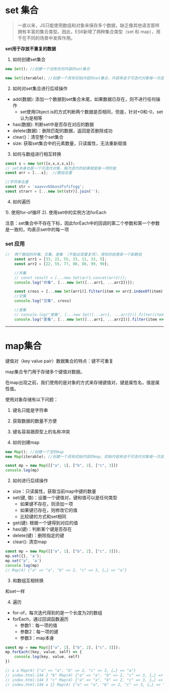 # set 集合

> 一直以来，JS只能使用数组和对象来保存多个数据，缺乏像其他语言那样拥有丰富的集合类型。因此，ES6新增了两种集合类型（set 和 map），用于在不同的场景中发挥作用。

**set用于存放不重复的数据**

1. 如何创建set集合

```js
new Set(); //创建一个没有任何内容的set集合

new Set(iterable); //创建一个具有初始内容的set集合，内容来自于可迭代对象每一次迭代的结果

```

2. 如何对set集合进行后续操作

- add(数据): 添加一个数据到set集合末尾，如果数据已存在，则不进行任何操作
  - set使用Object.is的方式判断两个数据是否相同，但是，针对+0和-0，set认为是相等
- has(数据): 判断set中是否存在对应的数据
- delete(数据)：删除匹配的数据，返回是否删除成功
- clear()：清空整个set集合
- size: 获取set集合中的元素数量，只读属性，无法重新赋值

3. 如何与数组进行相互转换

```js
const s = new Set([x,x,x,x,x]);
// set本身也是一个可迭代对象，每次迭代的结果就是每一项的值
const arr = [...s];  //数组去重

//字符串去重
const str = 'aaavvvbbbasdfsfsfsgg'; 
const strarr = [...new Set(str)].join('');
```

4. 如何遍历

1). 使用for-of循环
2). 使用set中的实例方法forEach

注意：set集合中不存在下标，因此forEach中的回调的第二个参数和第一个参数是一致的，均表示set中的每一项

### set 应用

```js
//  两个数组的并集、交集、差集 （不能出现重复项），得到的结果是一个新数组
    const arr1 = [33, 22, 55, 33, 11, 33, 5];
    const arr2 = [22, 55, 77, 88, 88, 99, 99];

    //并集
    // const result = [...new Set(arr1.concat(arr2))];
    console.log("并集", [...new Set([...arr1, ...arr2])]);

    const cross = [...new Set(arr1)].filter(item => arr2.indexOf(item) >= 0);
    //交集
    console.log("交集", cross)

    //差集
    // console.log("差集", [...new Set([...arr1, ...arr2])].filter(item => arr1.indexOf(item) >= 0 && arr2.indexOf(item) < 0 || arr2.indexOf(item) >= 0 && arr1.indexOf(item) < 0))
    console.log("差集", [...new Set([...arr1, ...arr2])].filter(item => cross.indexOf(item) < 0))
```
***

# map集合

键值对（key value pair）数据集合的特点：键不可重复

map集合专门用于存储多个键值对数据。

在map出现之前，我们使用的是对象的方式来存储键值对，键是属性名，值是属性值。

使用对象存储有以下问题：

1. 键名只能是字符串
2. 获取数据的数量不方便
3. 键名容易跟原型上的名称冲突


1. 如何创建map

```js
new Map(); //创建一个空的map
new Map(iterable); //创建一个具有初始内容的map，初始内容来自于可迭代对象每一次迭代的结果，但是，它要求每一次迭代的结果必须是一个长度为2的数组，数组第一项表示键，数组的第二项表示值

const mp = new Map([["a", 1], ["b", 2], ["c", 3]])
console.log(mp)
```

2. 如何进行后续操作

- size：只读属性，获取当前map中键的数量
- set(键, 值)：设置一个键值对，键和值可以是任何类型
  - 如果键不存在，则添加一项
  - 如果键已存在，则修改它的值
  - 比较键的方式和set相同
- get(键): 根据一个键得到对应的值
- has(键)：判断某个键是否存在
- delete(键)：删除指定的键
- clear(): 清空map

```js
const mp = new Map([["a", 1], ["b", 2], ["c", 3]]);
mp.set({}, 'a');
mp.set("a", 'a')
console.log(mp)
// Map(4) {"a" => "a", "b" => 2, "c" => 3, {…} => "a"}

```

3. 和数组互相转换

和set一样

4. 遍历

- for-of，每次迭代得到的是一个长度为2的数组
- forEach，通过回调函数遍历
  - 参数1：每一项的值
  - 参数2：每一项的键
  - 参数3：map本身

```js
const mp = new Map([["a", 1], ["b", 2], ["c", 3]]);
mp.forEach((key, value, self) => {
    console.log(key, value, self)
})

// a a Map(4) {"a" => "a", "b" => 2, "c" => 3, {…} => "a"}
// index.html:144 2 "b" Map(4) {"a" => "a", "b" => 2, "c" => 3, {…} => "a"}
// index.html:144 3 "c" Map(4) {"a" => "a", "b" => 2, "c" => 3, {…} => "a"}
// index.html:144 a {} Map(4) {"a" => "a", "b" => 2, "c" => 3, {…} => "a"}

```
